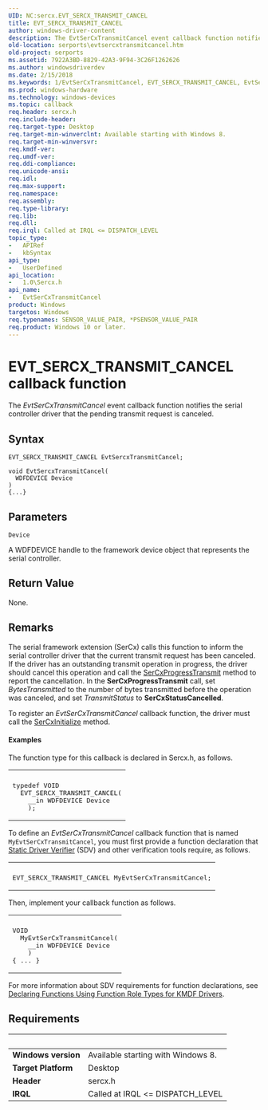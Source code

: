 ```yaml
---
UID: NC:sercx.EVT_SERCX_TRANSMIT_CANCEL
title: EVT_SERCX_TRANSMIT_CANCEL
author: windows-driver-content
description: The EvtSerCxTransmitCancel event callback function notifies the serial controller driver that the pending transmit request is canceled.
old-location: serports\evtsercxtransmitcancel.htm
old-project: serports
ms.assetid: 7922A3BD-8829-42A3-9F94-3C26F1262626
ms.author: windowsdriverdev
ms.date: 2/15/2018
ms.keywords: 1/EvtSerCxTransmitCancel, EVT_SERCX_TRANSMIT_CANCEL, EvtSerCxTransmitCancel, EvtSerCxTransmitCancel callback function [Serial Ports], serports.evtsercxtransmitcancel
ms.prod: windows-hardware
ms.technology: windows-devices
ms.topic: callback
req.header: sercx.h
req.include-header: 
req.target-type: Desktop
req.target-min-winverclnt: Available starting with Windows 8.
req.target-min-winversvr: 
req.kmdf-ver: 
req.umdf-ver: 
req.ddi-compliance: 
req.unicode-ansi: 
req.idl: 
req.max-support: 
req.namespace: 
req.assembly: 
req.type-library: 
req.lib: 
req.dll: 
req.irql: Called at IRQL <= DISPATCH_LEVEL
topic_type:
-	APIRef
-	kbSyntax
api_type:
-	UserDefined
api_location:
-	1.0\Sercx.h
api_name:
-	EvtSerCxTransmitCancel
product: Windows
targetos: Windows
req.typenames: SENSOR_VALUE_PAIR, *PSENSOR_VALUE_PAIR
req.product: Windows 10 or later.
---
```



# EVT_SERCX_TRANSMIT_CANCEL callback function
The <i>EvtSerCxTransmitCancel</i> event callback function notifies the serial controller driver that the pending transmit request is canceled.

## Syntax

```
EVT_SERCX_TRANSMIT_CANCEL EvtSercxTransmitCancel;

void EvtSercxTransmitCancel(
  WDFDEVICE Device
)
{...}
```

## Parameters

`Device`

A WDFDEVICE handle to the framework device object that represents the serial controller.


## Return Value

None.

## Remarks

The serial framework extension (SerCx) calls this function to inform the serial controller driver that the current transmit request has been canceled.  If the driver has an outstanding transmit operation in progress, the driver should cancel this operation and call the <a href="https://msdn.microsoft.com/library/windows/hardware/hh406715">SerCxProgressTransmit</a> method to report the cancellation. In the <b>SerCxProgressTransmit</b> call, set <i>BytesTransmitted</i> to the number of bytes transmitted before the operation was canceled, and set <i>TransmitStatus</i> to <b>SerCxStatusCancelled</b>.

To register an <i>EvtSerCxTransmitCancel</i> callback function, the driver must call the <a href="https://msdn.microsoft.com/library/windows/hardware/hh406711">SerCxInitialize</a> method.


#### Examples

The function type for this callback is declared in Sercx.h, as follows.

<div class="code"><span codelanguage=""><table>
<tr>
<th></th>
</tr>
<tr>
<td>
<pre>typedef VOID
  EVT_SERCX_TRANSMIT_CANCEL(
    __in WDFDEVICE Device
    );</pre>
</td>
</tr>
</table></span></div>
To define an <i>EvtSerCxTransmitCancel</i> callback function that is named <code>MyEvtSerCxTransmitCancel</code>, you must first provide a function declaration that <a href="https://msdn.microsoft.com/74feeb16-387c-4796-987a-aff3fb79b556">Static Driver Verifier</a> (SDV) and other verification tools require, as follows.

<div class="code"><span codelanguage=""><table>
<tr>
<th></th>
</tr>
<tr>
<td>
<pre>EVT_SERCX_TRANSMIT_CANCEL MyEvtSerCxTransmitCancel;</pre>
</td>
</tr>
</table></span></div>
Then, implement your callback function as follows.

<div class="code"><span codelanguage=""><table>
<tr>
<th></th>
</tr>
<tr>
<td>
<pre>VOID
  MyEvtSerCxTransmitCancel(
    __in WDFDEVICE Device
    )
{ ... }</pre>
</td>
</tr>
</table></span></div>
For more information about SDV requirements for function declarations, see <a href="https://msdn.microsoft.com/73a408ba-0219-4fde-8dad-ca330e4e67c3">Declaring Functions Using Function Role Types for KMDF Drivers</a>.

<div class="code"></div>

## Requirements
| &nbsp; | &nbsp; |
| ---- |:---- |
| **Windows version** | Available starting with Windows 8.  |
| **Target Platform** | Desktop |
| **Header** | sercx.h |
| **IRQL** | Called at IRQL <= DISPATCH_LEVEL |
